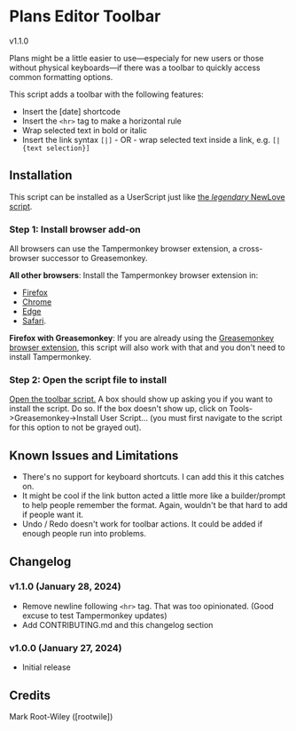 # Plans Editor Toolbar
v1.1.0

Plans might be a little easier to use—especialy for new users or those without physical keyboards—if there was a toolbar to quickly access common formatting options.

This script adds a toolbar with the following features:

- Insert the [date] shortcode
- Insert the `<hr>` tag to make a horizontal rule
- Wrap selected text in bold or italic
- Insert the link syntax `[|]` - OR - wrap selected text inside a link, e.g. `[|{text selection}]`

## Installation

This script can be installed as a UserScript just like [the _legendary_ NewLove script](https://github.com/grinnellplans/Newlove).

### Step 1: Install browser add-on

All browsers can use the Tampermonkey browser extension, a cross-browser successor to Greasemonkey.

**All other browsers**: Install the Tampermonkey browser extension in:

- [Firefox](https://addons.mozilla.org/en-US/firefox/addon/tampermonkey/)
- [Chrome](https://chromewebstore.google.com/detail/tampermonkey/dhdgffkkebhmkfjojejmpbldmpobfkfo)
- [Edge](https://microsoftedge.microsoft.com/addons/detail/tampermonkey/iikmkjmpaadaobahmlepeloendndfphd)
- [Safari](https://apps.apple.com/us/app/tampermonkey/id1482490089).

**Firefox with Greasemonkey**: If you are already using the [Greasemonkey browser extension](https://addons.mozilla.org/en-US/firefox/addon/greasemonkey/), this script will also work with that and you don't need to install Tampermonkey.

### Step 2: Open the script file to install

[Open the toolbar script.](https://github.com/mrwweb/plans-editor-toolbar/raw/main/plans-editor-toolbar.user.js) A box should show up asking you if you want to install the script. Do so. If the box doesn't show up, click on Tools->Greasemonkey->Install User Script... (you must first navigate to the script for this option to not be grayed out).

## Known Issues and Limitations

- There's no support for keyboard shortcuts. I can  add this it this catches on.
- It might be cool if the link button acted a little more like a builder/prompt to help people remember the format. Again, wouldn't be that hard to add if people want it.
- Undo / Redo doesn't work for toolbar actions. It could be added if enough people run into problems.

## Changelog

### v1.1.0 (January 28, 2024)

- Remove newline following `<hr>` tag. That was too opinionated. (Good excuse to test Tampermonkey updates)
- Add CONTRIBUTING.md and this changelog section

### v1.0.0 (January 27, 2024)

- Initial release

## Credits

Mark Root-Wiley ([rootwile])
